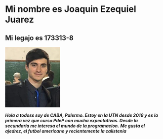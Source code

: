 # Mi nombre es Joaquin Ezequiel Juarez

## Mi legajo es 173313-8

![img](Imagen1.png)

***Hola a todoss soy de CABA, Palermo. Estoy en la UTN desde 2019 y es la primera vez que curso PdeP con mucha expectativas. Desde la secundaria me interesa el mundo de la programacion.***
***Me gusta el ajedrez, el futbol americano y recientemente la calistenia***

